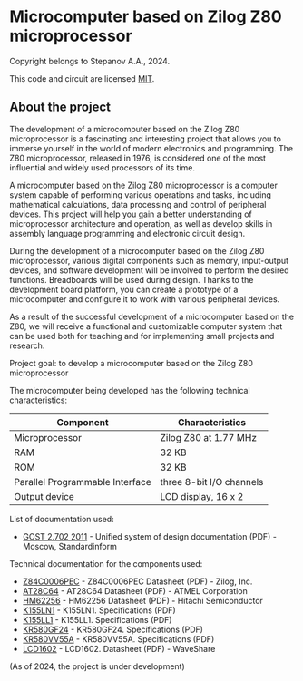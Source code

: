 # Microcomputer based on Zilog Z80 microprocessor

Copyright belongs to Stepanov A.A., 2024.

This code and circuit are licensed [MIT](https://en.wikipedia.org/wiki/MIT_License).

## About the project

The development of a microcomputer based on the Zilog Z80 microprocessor is a fascinating and interesting project that allows you to immerse yourself in the world of modern electronics and programming. The Z80 microprocessor, released in 1976, is considered one of the most influential and widely used processors of its time.

A microcomputer based on the Zilog Z80 microprocessor is a computer system capable of performing various operations and tasks, including mathematical calculations, data processing and control of peripheral devices. This project will help you gain a better understanding of microprocessor architecture and operation, as well as develop skills in assembly language programming and electronic circuit design.

During the development of a microcomputer based on the Zilog Z80 microprocessor, various digital components such as memory, input-output devices, and software development will be involved to perform the desired functions. Breadboards will be used during design. Thanks to the development board platform, you can create a prototype of a microcomputer and configure it to work with various peripheral devices.

As a result of the successful development of a microcomputer based on the Z80, we will receive a functional and customizable computer system that can be used both for teaching and for implementing small projects and research.

Project goal: to develop a microcomputer based on the Zilog Z80 microprocessor

The microcomputer being developed has the following technical characteristics:

| Component | Characteristics |
| ------ | ------ |
| Microprocessor | Zilog Z80 at 1.77 MHz |
| RAM | 32 KB |
| ROM | 32 KB |
| Parallel Programmable Interface | three 8-bit I/O channels |
| Output device | LCD display, 16 x 2 |

List of documentation used: 
- [GOST 2.702 2011](https://meganorm.ru/Data2/1/4293800/4293800211.pdf) - Unified system of design documentation (PDF) - Moscow, Standardinform

Technical documentation for the components used:
- [Z84C0006PEC](https://pdf1.alldatasheetru.com/datasheet-pdf/view/78374/ZILOG/Z84C0006PEC.html) - Z84C0006PEC Datasheet (PDF) - Zilog, Inc.
- [AT28C64](https://pdf1.alldatasheetru.com/datasheet-pdf/view/157137/ATMEL/AT28C64.html) - AT28C64 Datasheet (PDF) - ATMEL Corporation
- [HM62256](https://pdf1.alldatasheet.com/datasheet-pdf/view/77314/HITACHI/HM62256.html) - HM62256 Datasheet (PDF) - Hitachi Semiconductor
- [K155LN1](https://eandc.ru/pdf/mikroskhema/k155ln1.pdf) - K155LN1. Specifications (PDF)
- [K155LL1](https://eandc.ru/pdf/mikroskhema/k155ll1.pdf) - K155LL1. Specifications (PDF)
- [KR580GF24](https://eandc.ru/pdf/mikroskhema/kr580gf24.pdf) - KR580GF24. Specifications (PDF)
- [KR580VV55A](https://eandc.ru/pdf/mikroskhema/kr580vv55a.pdf) - KR580VV55A. Specifications (PDF)
- [LCD1602](https://iarduino.ru/lib/fb78d40ee946c72399e67b71a9cb2e46.pdf) - LCD1602. Datasheet (PDF) - WaveShare

(As of 2024, the project is under development)

